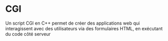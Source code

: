 # CGI
Un script CGI en C++ permet de créer des applications web qui interagissent avec des utilisateurs via des formulaires HTML, en exécutant du code côté serveur
